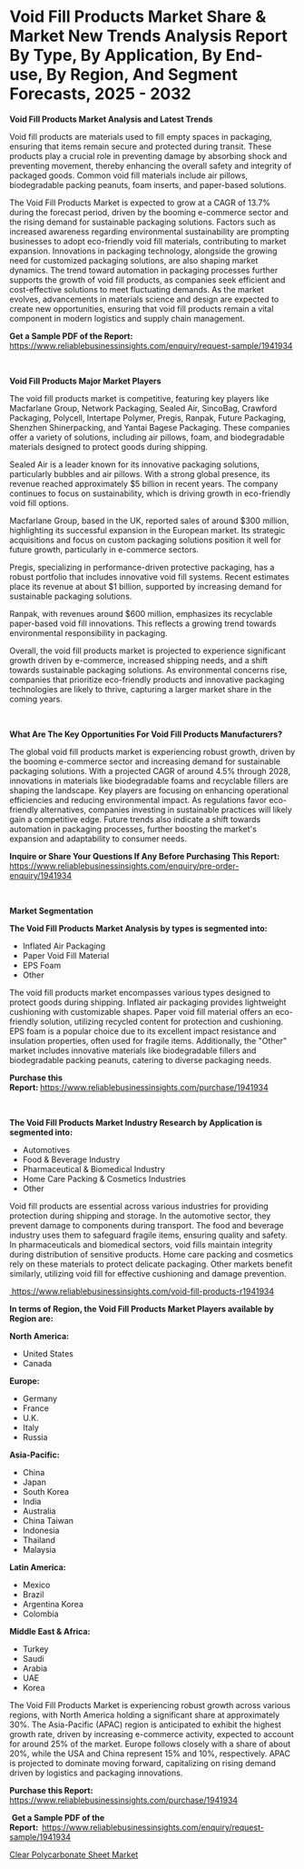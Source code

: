<p><h1>Void Fill Products Market Share & Market New Trends Analysis Report By Type, By Application, By End-use, By Region, And Segment Forecasts, 2025 - 2032</h1></p><p><strong>Void Fill Products Market Analysis and Latest Trends</strong></p>
<p><p>Void fill products are materials used to fill empty spaces in packaging, ensuring that items remain secure and protected during transit. These products play a crucial role in preventing damage by absorbing shock and preventing movement, thereby enhancing the overall safety and integrity of packaged goods. Common void fill materials include air pillows, biodegradable packing peanuts, foam inserts, and paper-based solutions.</p><p>The Void Fill Products Market is expected to grow at a CAGR of 13.7% during the forecast period, driven by the booming e-commerce sector and the rising demand for sustainable packaging solutions. Factors such as increased awareness regarding environmental sustainability are prompting businesses to adopt eco-friendly void fill materials, contributing to market expansion. Innovations in packaging technology, alongside the growing need for customized packaging solutions, are also shaping market dynamics. The trend toward automation in packaging processes further supports the growth of void fill products, as companies seek efficient and cost-effective solutions to meet fluctuating demands. As the market evolves, advancements in materials science and design are expected to create new opportunities, ensuring that void fill products remain a vital component in modern logistics and supply chain management.</p></p>
<p><strong>Get a Sample PDF of the Report:&nbsp;</strong> <a href="https://www.reliablebusinessinsights.com/enquiry/request-sample/1941934?utm_campaign=3106&utm_medium=2&utm_source=Github&utm_content=ia&utm_term=02042025&utm_id=void-fill-products">https://www.reliablebusinessinsights.com/enquiry/request-sample/1941934</a></p>
<p>&nbsp;</p>
<p><strong>Void Fill Products Major Market Players</strong></p>
<p><p>The void fill products market is competitive, featuring key players like Macfarlane Group, Network Packaging, Sealed Air, SincoBag, Crawford Packaging, Polycell, Intertape Polymer, Pregis, Ranpak, Future Packaging, Shenzhen Shinerpacking, and Yantai Bagese Packaging. These companies offer a variety of solutions, including air pillows, foam, and biodegradable materials designed to protect goods during shipping.</p><p>Sealed Air is a leader known for its innovative packaging solutions, particularly bubbles and air pillows. With a strong global presence, its revenue reached approximately $5 billion in recent years. The company continues to focus on sustainability, which is driving growth in eco-friendly void fill options.</p><p>Macfarlane Group, based in the UK, reported sales of around $300 million, highlighting its successful expansion in the European market. Its strategic acquisitions and focus on custom packaging solutions position it well for future growth, particularly in e-commerce sectors.</p><p>Pregis, specializing in performance-driven protective packaging, has a robust portfolio that includes innovative void fill systems. Recent estimates place its revenue at about $1 billion, supported by increasing demand for sustainable packaging solutions.</p><p>Ranpak, with revenues around $600 million, emphasizes its recyclable paper-based void fill innovations. This reflects a growing trend towards environmental responsibility in packaging.</p><p>Overall, the void fill products market is projected to experience significant growth driven by e-commerce, increased shipping needs, and a shift towards sustainable packaging solutions. As environmental concerns rise, companies that prioritize eco-friendly products and innovative packaging technologies are likely to thrive, capturing a larger market share in the coming years.</p></p>
<p>&nbsp;</p>
<p><strong>What Are The Key Opportunities For Void Fill Products Manufacturers?</strong></p>
<p><p>The global void fill products market is experiencing robust growth, driven by the booming e-commerce sector and increasing demand for sustainable packaging solutions. With a projected CAGR of around 4.5% through 2028, innovations in materials like biodegradable foams and recyclable fillers are shaping the landscape. Key players are focusing on enhancing operational efficiencies and reducing environmental impact. As regulations favor eco-friendly alternatives, companies investing in sustainable practices will likely gain a competitive edge. Future trends also indicate a shift towards automation in packaging processes, further boosting the market's expansion and adaptability to consumer needs.</p></p>
<p><strong>Inquire or Share Your Questions If Any Before Purchasing This Report:</strong> <a href="https://www.reliablebusinessinsights.com/enquiry/pre-order-enquiry/1941934?utm_campaign=3106&utm_medium=2&utm_source=Github&utm_content=ia&utm_term=02042025&utm_id=void-fill-products">https://www.reliablebusinessinsights.com/enquiry/pre-order-enquiry/1941934</a></p>
<p>&nbsp;</p>
<p><strong>Market Segmentation</strong></p>
<p><strong>The Void Fill Products Market Analysis by types is segmented into:</strong></p>
<p><ul><li>Inflated Air Packaging</li><li>Paper Void Fill Material</li><li>EPS Foam</li><li>Other</li></ul></p>
<p><p>The void fill products market encompasses various types designed to protect goods during shipping. Inflated air packaging provides lightweight cushioning with customizable shapes. Paper void fill material offers an eco-friendly solution, utilizing recycled content for protection and cushioning. EPS foam is a popular choice due to its excellent impact resistance and insulation properties, often used for fragile items. Additionally, the "Other" market includes innovative materials like biodegradable fillers and biodegradable packing peanuts, catering to diverse packaging needs.</p></p>
<p><strong>Purchase this Report:&nbsp;</strong><a href="https://www.reliablebusinessinsights.com/purchase/1941934?utm_campaign=3106&utm_medium=2&utm_source=Github&utm_content=ia&utm_term=02042025&utm_id=void-fill-products">https://www.reliablebusinessinsights.com/purchase/1941934</a></p>
<p>&nbsp;</p>
<p><strong>The Void Fill Products Market Industry Research by Application is segmented into:</strong></p>
<p><ul><li>Automotives</li><li>Food & Beverage Industry</li><li>Pharmaceutical & Biomedical Industry</li><li>Home Care Packing & Cosmetics Industries</li><li>Other</li></ul></p>
<p><p>Void fill products are essential across various industries for providing protection during shipping and storage. In the automotive sector, they prevent damage to components during transport. The food and beverage industry uses them to safeguard fragile items, ensuring quality and safety. In pharmaceuticals and biomedical sectors, void fills maintain integrity during distribution of sensitive products. Home care packing and cosmetics rely on these materials to protect delicate packaging. Other markets benefit similarly, utilizing void fill for effective cushioning and damage prevention.</p></p>
<p><a href="https://www.reliablebusinessinsights.com/void-fill-products-r1941934?utm_campaign=3106&utm_medium=2&utm_source=Github&utm_content=ia&utm_term=02042025&utm_id=void-fill-products">&nbsp;https://www.reliablebusinessinsights.com/void-fill-products-r1941934</a></p>
<p><strong>In terms of Region, the Void Fill Products Market Players available by Region are:</strong></p>
<p>
    <p> <strong> North America: </strong>
        <ul>
            <li>United States</li>
            <li>Canada</li>
        </ul>
        </p> 
    <p> <strong> Europe: </strong>
        <ul>
            <li>Germany</li>
            <li>France</li>
            <li>U.K.</li>
            <li>Italy</li>
            <li>Russia</li>
        </ul>
        </p> 
    <p> <strong> Asia-Pacific: </strong>
        <ul>
            <li>China</li>
            <li>Japan</li>
            <li>South Korea</li>
            <li>India</li>
            <li>Australia</li>
            <li>China Taiwan</li>
            <li>Indonesia</li>
            <li>Thailand</li>
            <li>Malaysia</li>
        </ul>
        </p> 
    <p> <strong> Latin America: </strong>
        <ul>
            <li>Mexico</li>
            <li>Brazil</li>
            <li>Argentina Korea</li>
            <li>Colombia</li>
        </ul>
        </p> 
    <p> <strong> Middle East & Africa: </strong>
        <ul>
            <li>Turkey</li>
            <li>Saudi</li>
            <li>Arabia</li>
            <li>UAE</li>
            <li>Korea</li>
        </ul>
    </p>
    </p>
<p><p>The Void Fill Products Market is experiencing robust growth across various regions, with North America holding a significant share at approximately 30%. The Asia-Pacific (APAC) region is anticipated to exhibit the highest growth rate, driven by increasing e-commerce activity, expected to account for around 25% of the market. Europe follows closely with a share of about 20%, while the USA and China represent 15% and 10%, respectively. APAC is projected to dominate moving forward, capitalizing on rising demand driven by logistics and packaging innovations.</p></p>
<p><strong>Purchase this Report: </strong><a href="https://www.reliablebusinessinsights.com/purchase/1941934?utm_campaign=3106&utm_medium=2&utm_source=Github&utm_content=ia&utm_term=02042025&utm_id=void-fill-products">https://www.reliablebusinessinsights.com/purchase/1941934</a></p>
<p>&nbsp;<strong>Get a Sample PDF of the Report:&nbsp;&nbsp;</strong><a href="https://www.reliablebusinessinsights.com/enquiry/request-sample/1941934?utm_campaign=3106&utm_medium=2&utm_source=Github&utm_content=ia&utm_term=02042025&utm_id=void-fill-products">https://www.reliablebusinessinsights.com/enquiry/request-sample/1941934</a></p>
<p><strong></strong></p>
<p><p><a href="https://github.com/lalolatiot/Market-Research-Report-List-1/blob/main/clear-polycarbonate-sheet-market.md?utm_campaign=3106&utm_medium=2&utm_source=Github&utm_content=ia&utm_term=02042025&utm_id=void-fill-products">Clear Polycarbonate Sheet Market</a></p></p>